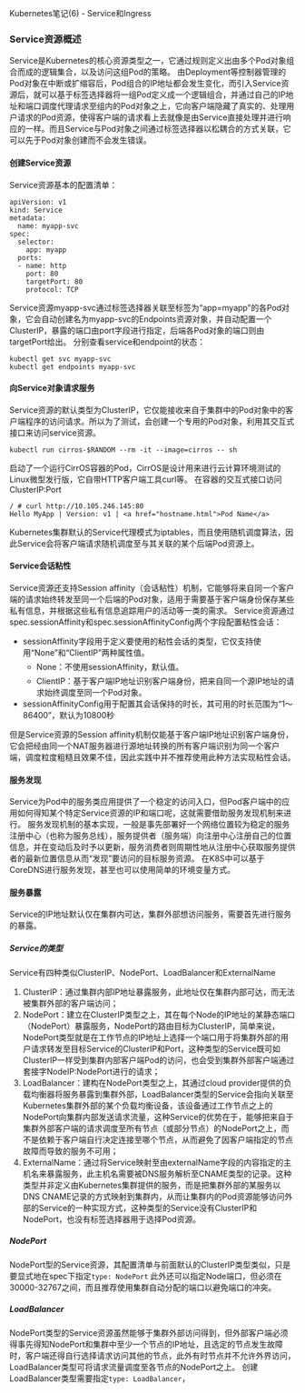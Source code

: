 Kubernetes笔记(6) - Service和Ingress

### Service资源概述
Service是Kubernetes的核心资源类型之一，它通过规则定义出由多个Pod对象组合而成的逻辑集合，以及访问这组Pod的策略。
由Deployment等控制器管理的Pod对象在中断或扩缩容后，Pod组合的IP地址都会发生变化，而引入Service资源后，就可以基于标签选择器将一组Pod定义成一个逻辑组合，并通过自己的IP地址和端口调度代理请求至组内的Pod对象之上，它向客户端隐藏了真实的、处理用户请求的Pod资源，使得客户端的请求看上去就像是由Service直接处理并进行响应的一样。而且Service与Pod对象之间通过标签选择器以松耦合的方式关联，它可以先于Pod对象创建而不会发生错误。

#### 创建Service资源
Service资源基本的配置清单：
```
apiVersion: v1
kind: Service
metadata:
  name: myapp-svc
spec:
  selector:
    app: myapp  
  ports:
  - name: http
    port: 80
    targetPort: 80
    protocol: TCP
```
Service资源myapp-svc通过标签选择器关联至标签为“app=myapp”的各Pod对象，它会自动创建名为myapp-svc的Endpoints资源对象，并自动配置一个ClusterIP，暴露的端口由port字段进行指定，后端各Pod对象的端口则由targetPort给出。
分别查看service和endpoint的状态：
```
kubectl get svc myapp-svc
kubectl get endpoints myapp-svc
```

#### 向Service对象请求服务
Service资源的默认类型为ClusterIP，它仅能接收来自于集群中的Pod对象中的客户端程序的访问请求。所以为了测试，会创建一个专用的Pod对象，利用其交互式接口来访问service资源。
```
kubectl run cirros-$RANDOM --rm -it --image=cirros -- sh
```
启动了一个运行CirrOS容器的Pod，CirrOS是设计用来进行云计算环境测试的Linux微型发行版，它自带HTTP客户端工具curl等。
在容器的交互式接口访问ClusterIP:Port
```
/ # curl http://10.105.246.145:80
Hello MyApp | Version: v1 | <a href="hostname.html">Pod Name</a>
```
Kubernetes集群默认的Service代理模式为iptables，而且使用随机调度算法，因此Service会将客户端请求随机调度至与其关联的某个后端Pod资源上。

#### Service会话粘性
Service资源还支持Session affinity（会话粘性）机制，它能够将来自同一个客户端的请求始终转发至同一个后端的Pod对象，适用于需要基于客户端身份保存某些私有信息，并根据这些私有信息追踪用户的活动等一类的需求。
Service资源通过spec.sessionAffinity和spec.sessionAffinityConfig两个字段配置粘性会话：
- sessionAffinity字段用于定义要使用的粘性会话的类型，它仅支持使用“None”和“ClientIP”两种属性值。
  - None：不使用sessionAffinity，默认值。
  - ClientIP：基于客户端IP地址识别客户端身份，把来自同一个源IP地址的请求始终调度至同一个Pod对象。
- sessionAffinityConfig用于配置其会话保持的时长，其可用的时长范围为“1～86400”，默认为10800秒

但是Service资源的Session affinity机制仅能基于客户端IP地址识别客户端身份，它会把经由同一个NAT服务器进行源地址转换的所有客户端识别为同一个客户端，调度粒度粗糙且效果不佳，因此实践中并不推荐使用此种方法实现粘性会话。

#### 服务发现
Service为Pod中的服务类应用提供了一个稳定的访问入口，但Pod客户端中的应用如何得知某个特定Service资源的IP和端口呢，这就需要借助服务发现机制来进行。
服务发现机制的基本实现，一般是事先部署好一个网络位置较为稳定的服务注册中心（也称为服务总线），服务提供者（服务端）向注册中心注册自己的位置信息，并在变动后及时予以更新，服务消费者则周期性地从注册中心获取服务提供者的最新位置信息从而“发现”要访问的目标服务资源。
在K8S中可以基于CoreDNS进行服务发现，甚至也可以使用简单的环境变量方式。

#### 服务暴露
Service的IP地址默认仅在集群内可达，集群外部想访问服务，需要首先进行服务的暴露。

##### Service的类型
Service有四种类似ClusterIP、NodePort、LoadBalancer和ExternalName
1. ClusterIP：通过集群内部IP地址暴露服务，此地址仅在集群内部可达，而无法被集群外部的客户端访问；
2. NodePort：建立在ClusterIP类型之上，其在每个Node的IP地址的某静态端口（NodePort）暴露服务，NodePort的路由目标为ClusterIP，简单来说，NodePort类型就是在工作节点的IP地址上选择一个端口用于将集群外部的用户请求转发至目标Service的ClusterIP和Port，这种类型的Service既可如ClusterIP一样受到集群内部客户端Pod的访问，也会受到集群外部客户端通过套接字NodeIP:NodePort进行的请求；
3. LoadBalancer：建构在NodePort类型之上，其通过cloud provider提供的负载均衡器将服务暴露到集群外部，LoadBalancer类型的Service会指向关联至Kubernetes集群外部的某个负载均衡设备，该设备通过工作节点之上的NodePort向集群内部发送请求流量，这种Service的优势在于，能够把来自于集群外部客户端的请求调度至所有节点（或部分节点）的NodePort之上，而不是依赖于客户端自行决定连接至哪个节点，从而避免了因客户端指定的节点故障而导致的服务不可用；
4. ExternalName：通过将Service映射至由externalName字段的内容指定的主机名来暴露服务，此主机名需要被DNS服务解析至CNAME类型的记录。这种类型并非定义由Kubernetes集群提供的服务，而是把集群外部的某服务以DNS CNAME记录的方式映射到集群内，从而让集群内的Pod资源能够访问外部的Service的一种实现方式，这种类型的Service没有ClusterIP和NodePort，也没有标签选择器用于选择Pod资源。

##### NodePort
NodePort型的Service资源，其配置清单与前面默认的ClusterIP类型类似，只是要显式地在spec下指定`type: NodePort`
此外还可以指定Node端口，但必须在30000-32767之间，而且推荐使用集群自动分配的端口以避免端口的冲突。

##### LoadBalancer
NodePort类型的Service资源虽然能够于集群外部访问得到，但外部客户端必须得事先得知NodePort和集群中至少一个节点的IP地址，且选定的节点发生故障时，客户端还得自行选择请求访问其他的节点，此外有时节点并不允许外界访问，LoadBalancer类型可将请求流量调度至各节点的NodePort之上。
创建LoadBalancer类型需要指定`type: LoadBalancer`，







